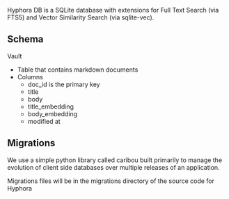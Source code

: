 Hyphora DB is a SQLite database with extensions for Full Text Search (via FTS5) and Vector Similarity Search (via sqlite-vec).

## Schema
Vault
- Table that contains markdown documents
- Columns
	- doc_id is the primary key
	- title
	- body
	- title_embedding
	- body_embedding
	- modified at

## Migrations
We use a simple python library called caribou built primarily to manage the evolution of client side databases over multiple releases of an application.

Migrations files will be in the migrations directory of the source code for Hyphora